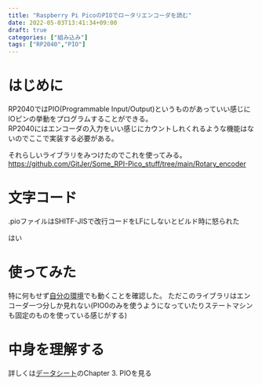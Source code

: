 ```yaml
---
title: "Raspberry Pi PicoのPIOでロータリエンコーダを読む"
date: 2022-05-03T13:41:34+09:00
draft: true
categories: ["組み込み"]
tags: ["RP2040","PIO"]
---
```


# はじめに
RP2040ではPIO(Programmable Input/Output)というものがあっていい感じにIOピンの挙動をプログラムすることができる。  
RP2040にはエンコーダの入力をいい感じにカウントしれくれるような機能はないのでここで実装する必要がある。  

それらしいライブラリをみつけたのでこれを使ってみる。
https://github.com/GitJer/Some_RPI-Pico_stuff/tree/main/Rotary_encoder


# 文字コード
.pioファイルはSHITF-JISで改行コードをLFにしないとビルド時に怒られた  

はい

# 使ってみた
特に何もせず[自分の環境](/posts/post25/)でも動くことを確認した。
ただこのライブラリはエンコーダ一つ分しか見れない(PIO0のみを使うようになっていたりステートマシンも固定のものを使っている感じがする)

# 中身を理解する
詳しくは[データシート](https://datasheets.raspberrypi.com/rp2040/rp2040-datasheet.pdf)のChapter 3. PIOを見る
